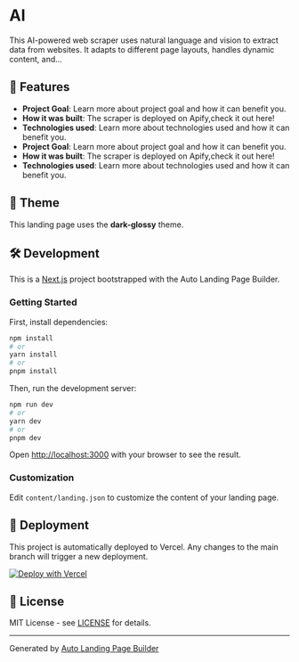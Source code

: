 # AI

This AI-powered web scraper uses natural language and vision to extract data from websites. It adapts to different page layouts, handles dynamic content, and...

## 🚀 Features

- **Project Goal**: Learn more about project goal and how it can benefit you.
- **How it was built**: The scraper is deployed on Apify,check it out here!
- **Technologies used**: Learn more about technologies used and how it can benefit you.
- **Project Goal**: Learn more about project goal and how it can benefit you.
- **How it was built**: The scraper is deployed on Apify,check it out here!
- **Technologies used**: Learn more about technologies used and how it can benefit you.

## 🎨 Theme

This landing page uses the **dark-glossy** theme.

## 🛠 Development

This is a [Next.js](https://nextjs.org/) project bootstrapped with the Auto Landing Page Builder.

### Getting Started

First, install dependencies:

```bash
npm install
# or
yarn install
# or
pnpm install
```

Then, run the development server:

```bash
npm run dev
# or
yarn dev
# or
pnpm dev
```

Open [http://localhost:3000](http://localhost:3000) with your browser to see the result.

### Customization

Edit `content/landing.json` to customize the content of your landing page.

## 🚀 Deployment

This project is automatically deployed to Vercel. Any changes to the main branch will trigger a new deployment.

[![Deploy with Vercel](https://vercel.com/button)](https://vercel.com/new/clone?repository-url=)

## 📄 License

MIT License - see [LICENSE](LICENSE) for details.

---

Generated by [Auto Landing Page Builder](https://github.com/your-org/auto-landingpage-builder-vercel)
